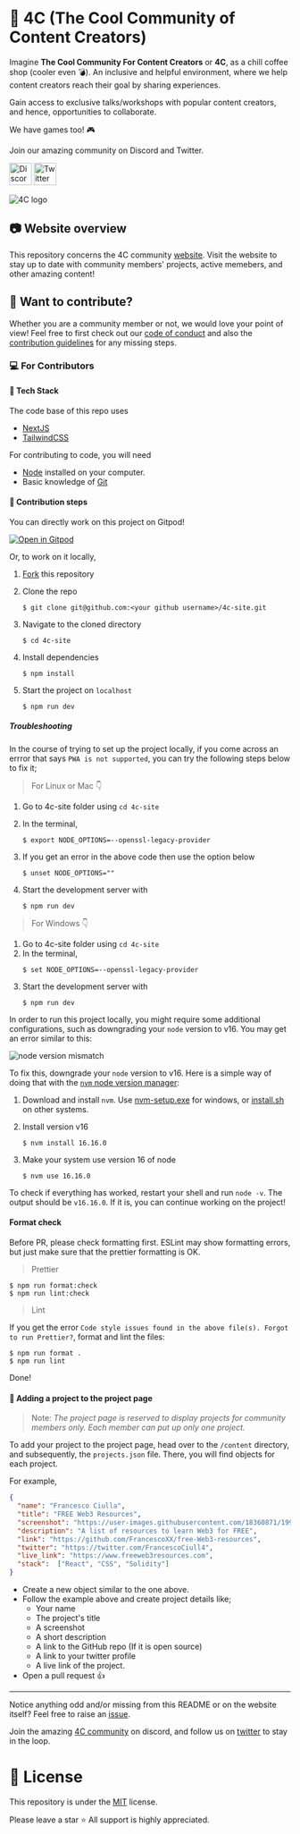 # :gem: 4C (The Cool Community of Content Creators)

Imagine **The Cool Community For Content Creators** or **4C**, as a chill coffee shop (cooler even :bomb:). An inclusive and helpful environment, where we help content creators reach their goal by sharing experiences.

Gain access to exclusive talks/workshops with popular content creators, and hence, opportunities to collaborate.

We have games too! :video_game:

Join our amazing community on Discord and Twitter.

<a href="https://discord.com/invite/cRjhjFRRre"><img src="https://cdn.worldvectorlogo.com/logos/discord-6.svg" title="Discord" alt="Discord Community" width="40"/></a> <a href="https://twitter.com/4ccommunityhq"><img src="https://cdn.worldvectorlogo.com/logos/twitter-6.svg" title="Twitter" alt="Twitter Account" width="40"/></a>

<img src="https://raw.githubusercontent.com/FrancescoXX/4c-site/main/src/assets/banner.jpg" alt="4C logo">

## :camera: Website overview

This repository concerns the 4C community [website](https://www.4c.rocks/). Visit the website to stay up to date with community members' projects, active memebers, and other amazing content!

## :tada: Want to contribute?

Whether you are a community member or not, we would love your point of view! Feel free to first check out our [code of conduct](https://github.com/FrancescoXX/4c-site/blob/main/docs/CODE_OF_CONDUCT.md) and also the [contribution guidelines](https://github.com/FrancescoXX/4c-site/blob/main/docs/CONTRIBUTING.md) for any missing steps.

### :computer: For Contributors

#### :bookmark: Tech Stack

The code base of this repo uses

- [NextJS](https://nextjs.org/)
- [TailwindCSS](https://tailwindcss.com/)

For contributing to code, you will need

- [Node](https://nodejs.org/en/) installed on your computer.
- Basic knowledge of [Git](https://git-scm.com/)

#### :bookmark: Contribution steps

You can directly work on this project on Gitpod!

[![Open in Gitpod](https://gitpod.io/button/open-in-gitpod.svg)](https://gitpod.io/#https://github.com/FrancescoXX/4c-site)

Or, to work on it locally,

1.  [Fork](https://github.com/FrancescoXX/4c-site) this repository

2.  Clone the repo

    ```console
    $ git clone git@github.com:<your github username>/4c-site.git
    ```

3.  Navigate to the cloned directory

    ```console
    $ cd 4c-site
    ```

4.  Install dependencies

    ```console
    $ npm install
    ```

5.  Start the project on `localhost`

    ```console
    $ npm run dev
    ```
    
##### Troubleshooting

In the course of trying to set up the project locally, if you come across an errror that says `PWA is not supported`, you can try the following steps below to fix it;

> For Linux or Mac 👇

1.  Go to 4c-site folder using `cd 4c-site`

2.  In the terminal,
    ```console
    $ export NODE_OPTIONS=--openssl-legacy-provider
    ```

3.  If you get an error in the above code then use the option below
    ```console
    $ unset NODE_OPTIONS=""
    ```

4.  Start the development server with
    ```console
    $ npm run dev
    ```

> For Windows 👇

1.  Go to 4c-site folder using `cd 4c-site`
2.  In the terminal,
    ```console
    $ set NODE_OPTIONS=--openssl-legacy-provider
    ```
3.  Start the development server with
    ```console
    $ npm run dev
    ```
    
In order to run this project locally, you might require some additional configurations, such as downgrading your `node` version to v16.
You may get an error similar to this:

![node version mismatch](https://media.discordapp.net/attachments/881808811344683028/1051093955518935060/image.png)

To fix this, downgrade your `node` version to v16. Here is a simple way of doing that with the [`nvm` node version manager](https://github.com/nvm-sh/nvm):

1.  Download and install `nvm`. Use [nvm-setup.exe](https://github.com/coreybutler/nvm-windows/releases) for windows, or [install.sh](https://raw.githubusercontent.com/nvm-sh/nvm/v0.39.3/install.sh) on other systems.

2.  Install version v16
    ```console
    $ nvm install 16.16.0
    ```
    
3.  Make your system use version 16 of node
    ```console
    $ nvm use 16.16.0
    ```
    
To check if everything has worked, restart your shell and run `node -v`. The output should be `v16.16.0`. If it is, you can continue working on the project!

#### Format check

Before PR, please check formatting first. ESLint may show formatting errors, but just make sure that the prettier formatting is OK.

> Prettier

```console
$ npm run format:check
$ npm run lint:check
```

> Lint

If you get the error `Code style issues found in the above file(s). Forgot to run Prettier?`, format and lint the files:

```console
$ npm run format .
$ npm run lint
```

Done!

#### :bookmark: Adding a project to the project page

> Note: _The project page is reserved to display projects for community members only. Each member can put up only one project._

To add your project to the project page, head over to the `/content` directory, and subsequently, the `projects.json` file. There, you will find objects for each project.

For example,

```json
{
  "name": "Francesco Ciulla",
  "title": "FREE Web3 Resources",
  "screenshot": "https://user-images.githubusercontent.com/18360871/199210192-f5599a23-f0b1-49ff-9c52-2554a72a2c14.png",
  "description": "A list of resources to learn Web3 for FREE",
  "link": "https://github.com/FrancescoXX/free-Web3-resources",
  "twitter": "https://twitter.com/FrancescoCiull4",
  "live_link": "https://www.freeweb3resources.com",
  "stack":  ["React", "CSS", "Solidity"]
}
```

- Create a new object similar to the one above.
- Follow the example above and create project details like;
  - Your name
  - The project's title
  - A screenshot
  - A short description
  - A link to the GitHub repo (If it is open source)
  - A link to your twitter profile
  - A live link of the project.
- Open a pull request :+1:

---

Notice anything odd and/or missing from this README or on the website itself? Feel free to raise an [issue](https://github.com/FrancescoXX/4c-site/issues).

Join the amazing [4C community](https://discord.com/invite/cRjhjFRRre) on discord, and follow us on [twitter](https://twitter.com/4ccommunityhq) to stay in the loop.

# :key: License

This repository is under the [MIT](./LICENSE) license.

Please leave a star :star: All support is highly appreciated.
